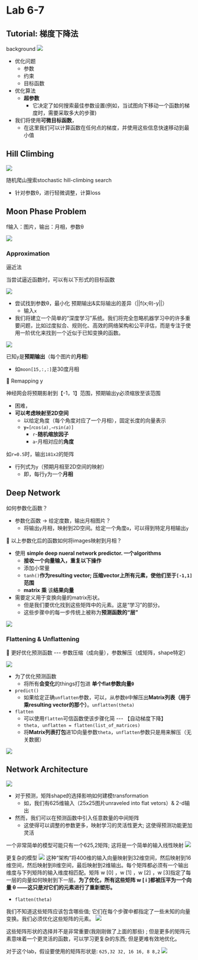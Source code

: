 # Lab 6-7

## Tutorial: 梯度下降法

background
![](/static/2020-11-16-03-18-57.png)

* 优化问题
  * 参数
  * 约束
  * 目标函数
* 优化算法
  * **超参数**
    * 它决定了如何搜索最佳参数设置(例如，当试图向下移动一个函数的梯度时，需要采取多大的步骤)
* 我们将使用**可微目标函数**，
  * 在这里我们可以计算函数在任何点的梯度，并使用这些信息快速移动到最小值

## Hill Climbing

![](/static/2020-11-16-03-34-05.png)

随机爬山搜索stochastic hill-climbing search

* 针对参数θ，进行轻微调整，计算loss

## Moon Phase Problem

f输入：图片，输出：月相，参数θ

![](/static/2020-11-16-04-27-54.png)

### Approximation

逼近法

当尝试逼近函数时，可以有以下形式的目标函数

![](/static/2020-11-16-04-28-33.png)

* 尝试找到参数θ，最小化 预期输出&实际输出的差异（||f(x;θ)-y||）
  * 输入`x`
* 我们将建立一个简单的“深度学习”系统。我们将完全忽略机器学习中的许多重要问题，比如过度拟合、规则化、高效的网络架构和公平评估，而是专注于使用一阶优化来找到一个近似于已知变换的函数。

![](/static/2020-11-16-05-18-36.png)

已知`y`是**预期输出**（每个图片的**月相**）

* 如`moon[15,:,:]`是30度月相

🍊 Remapping y

神经网会将预期影射到【-1，1】范围，预期输出y必须缩放至该范围

* 困难，
* **可以考虑映射至2D空间**
  * 以给定角度（每个角度对应了一个月相），固定长度的向量表示
  * `𝐲=[𝑟cos(𝑎),−𝑟sin(𝑎)]`
    * `r`-**随机缩放因子**
    * `a`-月相对应的**角度**

如`r=0.5`时，输出`181x2`的矩阵

* 行列式为`y`（预期月相至2D空间的映射）
  * 即，每行`y`为一个**月相**

## Deep Network

如何参数化函数？

* 参数化函数 -> 给定度数，输出月相图片？
  * 将输出`y`月相，映射到2D空间。给定一个角度`α`，可以得到特定月相输出`y`

🍊 以上参数化后的函数如何将images映射到月相？

* 使用 **simple deep nueral network predictor. 一个algorithms**
  * **接收一个向量输入，重复以下操作**
  * 添加小常量
  * `tanh()`**作为resulting vector; 压缩vector上所有元素，使他们至于`[-1,1]`范围**
  * **matrix** **乘** 该**结果向量**
* 需要定义用于变换向量的matrix形状。
  * 但是我们要优化找到这些矩阵中的元素。这是“学习”的部分。
  * 这些步骤中的每一步传统上被称为**预测函数的“层”**

![](/static/2020-11-16-05-36-56.png)

### Flattening & Unflattening

🍊 更好优化预测函数 --- 参数压缩（成向量），参数解压（成矩阵，shape特定）

![](/static/2020-11-16-05-40-02.png)

* 为了优化预测函数
  * 将所有**会变化**的things打包进 **单个flat参数向量`θ`**
* `predict()`
  * 如果给定正确`unflatten`参数，可以，从参数`θ`中解压出**Matrix列表（用于乘resulting vector的那个）**。`unflatten(theta)`
* `flatten`
  * 可以使用`flatten`可信函数使该步骤化简 --- 【自动梯度下降】
  * `theta, unflatten = flatten(list_of_matrices)`
  * 将**Matrix列表打包**进1D向量参数`theta`，`unflatten`参数只是用来解压（无关数据）

![](/static/2020-11-16-05-47-40.png)

## Network Architecture

![](/static/2020-11-16-05-56-56.png)

* 对于预测，矩阵shape的选择影响如何建模transformation
  * 如，我们有625维输入（25x25图片unraveled into flat vetors）& 2-d输出
* 然而，我们可以在预测函数中引入任意数量的中间矩阵
  * 这使得可以调整的参数更多，映射学习的灵活性更大; 这使得预测功能更加灵活

一个非常简单的模型可能只有一个625,2矩阵; 这将是一个简单的输入线性映射
![](/static/2020-11-16-06-02-16.png)

更复杂的模型
![](/static/2020-11-16-06-02-24.png)
这种“架构”将400维的输入向量映射到32维空间，然后映射到16维空间，然后映射到8维空间，最后映射到2维输出。每个矩阵都必须有一个输出维度与下列矩阵的输入维度相匹配。矩阵 w [0] ，w [1] ，w [2] ，w [3]指定了每一层的向量如何映射到下一层。**为了优化，所有这些矩阵 w [ i ]都被压平为一个向量 θ ——这只是对它们的元素进行了重新塑形。**

* `flatten(theta)`

我们不知道这些矩阵应该包含哪些值; 它们在每个步骤中都指定了一些未知的向量变换。我们必须优化这些矩阵的元素。
![](/static/2020-11-16-06-04-00.png)

这些矩阵形状的选择并不是非常重要(我刚刚做了上面的那些) ; 但是更多的矩阵元素意味着一个更灵活的函数，可以学习更复杂的东西; 但是更难有效地优化。

对于这个lab，假设要使用的矩阵形状是:
`625,32 32, 16 16, 8 8,2`
![](/static/2020-11-16-06-04-11.png)